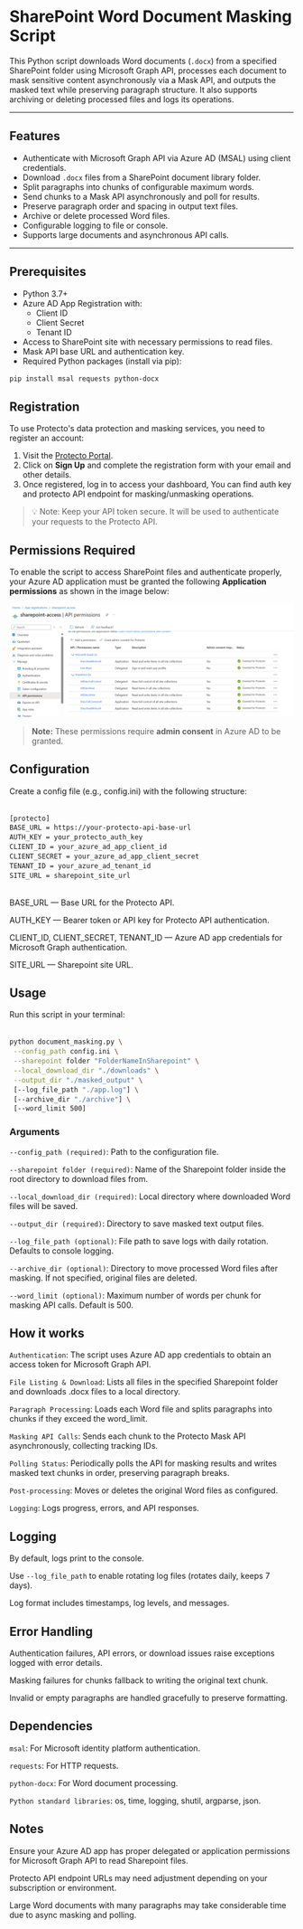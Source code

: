 #  SharePoint Word Document Masking Script

This Python script downloads Word documents (`.docx`) from a specified SharePoint folder using Microsoft Graph API, processes each document to mask sensitive content asynchronously via a Mask API, and outputs the masked text while preserving paragraph structure. It also supports archiving or deleting processed files and logs its operations.

---

## Features

- Authenticate with Microsoft Graph API via Azure AD (MSAL) using client credentials.
- Download `.docx` files from a SharePoint document library folder.
- Split paragraphs into chunks of configurable maximum words.
- Send chunks to a Mask API asynchronously and poll for results.
- Preserve paragraph order and spacing in output text files.
- Archive or delete processed Word files.
- Configurable logging to file or console.
- Supports large documents and asynchronous API calls.

---



## Prerequisites

- Python 3.7+
- Azure AD App Registration with:
  - Client ID
  - Client Secret
  - Tenant ID
- Access to SharePoint site with necessary permissions to read files.
- Mask API base URL and authentication key.
- Required Python packages (install via pip):

```bash
pip install msal requests python-docx

```

##  Registration

To use Protecto's data protection and masking services, you need to register an account:

1. Visit the [Protecto Portal](https://portal.protecto.ai/).
2. Click on **Sign Up** and complete the registration form with your email and other details.
3. Once registered, log in to access your dashboard, You can find auth key and protecto API endpoint for masking/unmasking operations.

> 💡 Note: Keep your API token secure. It will be used to authenticate your requests to the Protecto API.

## Permissions Required

To enable the script to access SharePoint files and authenticate properly, your Azure AD application must be granted the following **Application permissions** as shown in the image below:

![Sharepoint access permissions](sharepoint-access.png)

> **Note:** These permissions require **admin consent** in Azure AD to be granted.


## Configuration

Create a config file (e.g., config.ini) with the following structure:

```bash

[protecto]
BASE_URL = https://your-protecto-api-base-url
AUTH_KEY = your_protecto_auth_key
CLIENT_ID = your_azure_ad_app_client_id
CLIENT_SECRET = your_azure_ad_app_client_secret
TENANT_ID = your_azure_ad_tenant_id
SITE_URL = sharepoint_site_url
 
 ```

BASE_URL — Base URL for the Protecto API.

AUTH_KEY — Bearer token or API key for Protecto API authentication.

CLIENT_ID, CLIENT_SECRET, TENANT_ID — Azure AD app credentials for Microsoft Graph authentication.

SITE_URL — Sharepoint site URL.

 ## Usage

 Run this script in your terminal:

 ```bash

 python document_masking.py \
  --config_path config.ini \
  --sharepoint folder "FolderNameInSharepoint" \
  --local_download_dir "./downloads" \
  --output_dir "./masked_output" \
  [--log_file_path "./app.log"] \
  [--archive_dir "./archive"] \
  [--word_limit 500]

```
### Arguments

`--config_path (required)`: Path to the configuration file.

`--sharepoint folder (required)`: Name of the Sharepoint folder inside the root directory to download files from.

`--local_download_dir (required)`: Local directory where downloaded Word files will be saved.

`--output_dir (required)`: Directory to save masked text output files.

`--log_file_path (optional)`: File path to save logs with daily rotation. Defaults to console logging.

`--archive_dir (optional)`: Directory to move processed Word files after masking. If not specified, original files are deleted.

`--word_limit (optional)`: Maximum number of words per chunk for masking API calls. Default is 500.

## How it works

`Authentication`: The script uses Azure AD app credentials to obtain an access token for Microsoft Graph API.

`File Listing & Download`: Lists all files in the specified Sharepoint folder and downloads .docx files to a local directory.

`Paragraph Processing`: Loads each Word file and splits paragraphs into chunks if they exceed the word_limit.

`Masking API Calls`: Sends each chunk to the Protecto Mask API asynchronously, collecting tracking IDs.

`Polling Status`: Periodically polls the API for masking results and writes masked text chunks in order, preserving paragraph breaks.

`Post-processing`: Moves or deletes the original Word files as configured.

`Logging`: Logs progress, errors, and API responses.

## Logging

By default, logs print to the console.

Use `--log_file_path` to enable rotating log files (rotates daily, keeps 7 days).

Log format includes timestamps, log levels, and messages.

## Error Handling

Authentication failures, API errors, or download issues raise exceptions logged with error details.

Masking failures for chunks fallback to writing the original text chunk.

Invalid or empty paragraphs are handled gracefully to preserve formatting.

## Dependencies

`msal`: For Microsoft identity platform authentication.

`requests`: For HTTP requests.

`python-docx`: For Word document processing.

`Python standard libraries`: os, time, logging, shutil, argparse, json.

## Notes

Ensure your Azure AD app has proper delegated or application permissions for Microsoft Graph API to read Sharepoint files.

Protecto API endpoint URLs may need adjustment depending on your subscription or environment.

Large Word documents with many paragraphs may take considerable time due to async masking and polling.